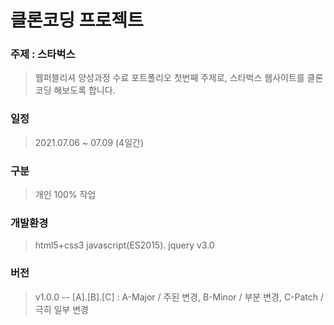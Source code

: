 # 클론코딩 프로젝트
### 주제 : 스타벅스
> 웹퍼블리셔 양성과정 수료 포트폴리오 첫번째 주제로, 스타벅스 웹사이트를 클론코딩 해보도록 합니다.
### 일정
> 2021.07.06 ~ 07.09 (4일간)
### 구분
> 개인 100% 작업
### 개발환경
> html5+css3
> javascript(ES2015). jquery v3.0
### 버전
> v1.0.0
-- [A].[B].[C] : A-Major / 주된 변경, B-Minor / 부분 변경, C-Patch / 극히 일부 변경
